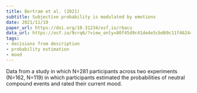 ```yaml
---
title: Bertram et al. (2021)
subtitle: Subjective probability is modulated by emotions
date: 2021/11/10
paper_url: https://doi.org/10.31234/osf.io/rbacu
data_url: https://osf.io/9crq6/?view_only=80f45d9c41de4e5cbd69c11f462441f5
tags:
- decisions from description
- probability estimation
- mood
---
```


Data from a study in which N=281 participants across two experiments (N=162, N=119) in which participants estimated the probabilities of neutral compound events and rated their current mood.
